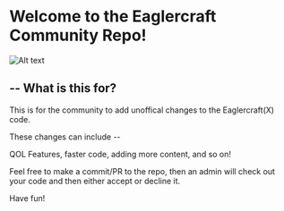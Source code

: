 # Welcome to the Eaglercraft Community Repo!

![Alt text](https://raw.githubusercontent.com/eagler-community/.github/main/profileimages/image.png)

## -- What is this for?

This is for the community to add unoffical changes to the Eaglercraft(X) code.

These changes can include --

QOL Features, faster code, adding more content, and so on!


Feel free to make a commit/PR to the repo, then an admin will check out your code and then either accept or decline it.


Have fun!
